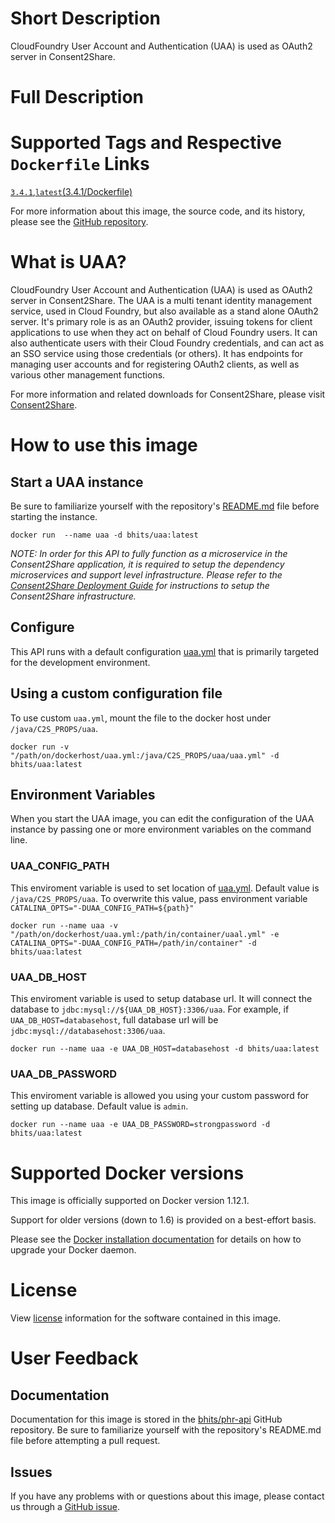 # Short Description
CloudFoundry User Account and Authentication (UAA) is used as OAuth2 server in Consent2Share.

# Full Description

# Supported Tags and Respective `Dockerfile` Links

[`3.4.1`](https://github.com/bhits/uaa/blob/master/docker/Dockerfile),[`latest`](https://github.com/bhits/uaa/blob/master/docker/Dockerfile)[(3.4.1/Dockerfile)](https://github.com/bhits/uaa/blob/master/docker/Dockerfile)

For more information about this image, the source code, and its history, please see the [GitHub repository](https://github.com/bhits/uaa).

# What is UAA?

CloudFoundry User Account and Authentication (UAA) is used as OAuth2 server in Consent2Share. The UAA is a multi tenant identity management service, used in Cloud Foundry, but also available as a stand alone OAuth2 server. It's primary role is as an OAuth2 provider, issuing tokens for client applications to use when they act on behalf of Cloud Foundry users. It can also authenticate users with their Cloud Foundry credentials, and can act as an SSO service using those credentials (or others). It has endpoints for managing user accounts and for registering OAuth2 clients, as well as various other management functions.

For more information and related downloads for Consent2Share, please visit [Consent2Share](https://bhits.github.io/consent2share/).

# How to use this image


## Start a UAA instance

Be sure to familiarize yourself with the repository's [README.md](https://github.com/bhits/uaa) file before starting the instance.

`docker run  --name uaa -d bhits/uaa:latest`

*NOTE: In order for this API to fully function as a microservice in the Consent2Share application, it is required to setup the dependency microservices and support level infrastructure. Please refer to the [Consent2Share Deployment Guide]() for instructions to setup the Consent2Share infrastructure.*


## Configure

This API runs with a default configuration [uaa.yml](https://github.com/bhits/uaa/blob/master/config-template/uaa.yml) that is primarily targeted for the development environment.   

## Using a custom configuration file

To use custom `uaa.yml`, mount the file to the docker host under `/java/C2S_PROPS/uaa`.

`docker run -v "/path/on/dockerhost/uaa.yml:/java/C2S_PROPS/uaa/uaa.yml" -d bhits/uaa:latest`

## Environment Variables

When you start the UAA image, you can edit the configuration of the UAA instance by passing one or more environment variables on the command line. 

### UAA_CONFIG_PATH

This enviroment variable is used to set location of [uaa.yml](https://github.com/bhits/uaa/blob/master/config-template/uaa.yml). Default value is `/java/C2S_PROPS/uaa`. To overwrite this value, pass environment variable `CATALINA_OPTS="-DUAA_CONFIG_PATH=${path}"` 

`docker run --name uaa -v "/path/on/dockerhost/uaa.yml:/path/in/container/uaal.yml" -e CATALINA_OPTS="-DUAA_CONFIG_PATH=/path/in/container" -d bhits/uaa:latest`

### UAA_DB_HOST

This enviroment variable is used to setup database url. It will connect the database to `jdbc:mysql://${UAA_DB_HOST}:3306/uaa`. For example, if `UAA_DB_HOST=databasehost`, full database url will be `jdbc:mysql://databasehost:3306/uaa`. 

`docker run --name uaa -e UAA_DB_HOST=databasehost -d bhits/uaa:latest`

### UAA_DB_PASSWORD

This enviroment variable is allowed you using your custom password for setting up database. Default value is `admin`.

`docker run --name uaa -e UAA_DB_PASSWORD=strongpassword -d bhits/uaa:latest`

# Supported Docker versions

This image is officially supported on Docker version 1.12.1.

Support for older versions (down to 1.6) is provided on a best-effort basis.

Please see the [Docker installation documentation](https://docs.docker.com/engine/installation/) for details on how to upgrade your Docker daemon.

# License

View [license]() information for the software contained in this image.

# User Feedback

## Documentation 

Documentation for this image is stored in the [bhits/phr-api](https://github.com/bhits/uaa) GitHub repository. Be sure to familiarize yourself with the repository's README.md file before attempting a pull request.

## Issues

If you have any problems with or questions about this image, please contact us through a [GitHub issue](https://github.com/bhits/uaa/issues).